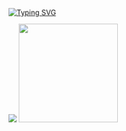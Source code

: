[![Typing SVG](https://readme-typing-svg.demolab.com?font=Mona+Sans&size=18&letterSpacing=1px&duration=4800&pause=1000&color=0969DA&width=435&lines=Hi%2C+%F0%9F%91%8B+I%E2%80%99m+Henrique-Fiorotti+;Learning+Back-end+development+%F0%9F%91%80)](https://git.io/typing-svg)

<div>
  <img src="https://github-readme-stats.vercel.app/api?username=henrique-fiorotti&show_icons=true&bg_color=00000000&border_radius=6">
  <img height=195rem src="https://github-readme-stats.vercel.app/api/top-langs/?username=henrique-fiorotti&layout=donut&border_radius=7">
</div>



<!---
Henrique-Fiorotti/Henrique-Fiorotti is a ✨ special ✨ repository because its `README.md` (this file) appears on your GitHub profile.
You can click the Preview link to take a look at your changes.
--->
